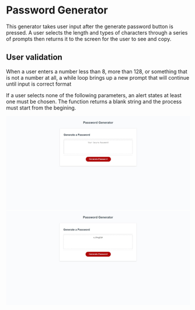 # Password Generator
This generator takes user input after the generate password button is pressed. A user selects the length and types of characters through a series of prompts then returns it to the screen for the user to see and copy.

## User validation
When a user enters a number less than 8, more than 128, or something that is not a number at all, a while loop brings up a new prompt that will continue until input is correct format

If a user selects none of the following parameters, an alert states at least one must be chosen. The function returns a blank string and the process must start from the begining.

![start page](https://github.com/Copernichris/password-generator/blob/main/Capture.JPG)
![creation of password](https://github.com/Copernichris/password-generator/blob/main/complete.JPG)
